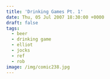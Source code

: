 ```yaml
---
title: 'Drinking Games Pt. 1'
date: Thu, 05 Jul 2007 18:30:00 +0000
draft: false
tags:
  - beer
  - drinking game
  - elliot
  - jocks
  - ref
  - rob
image: /img/comic238.jpg
---
```


